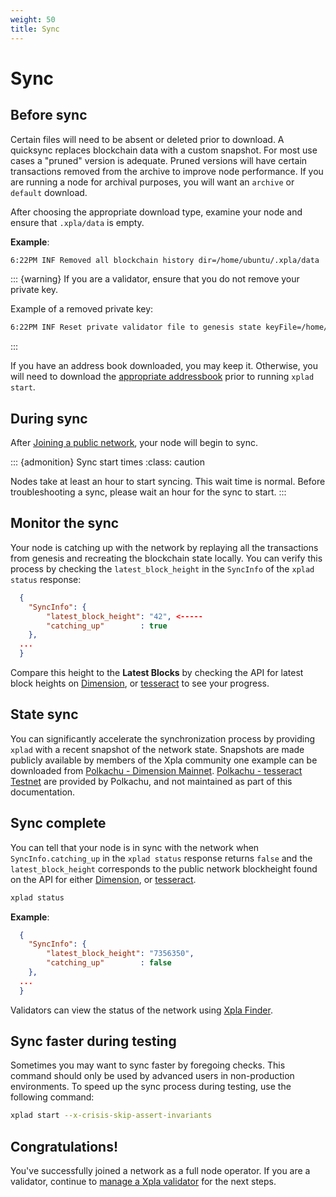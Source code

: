 ```yaml
---
weight: 50
title: Sync
---
```


# Sync

## Before sync

Certain files will need to be absent or deleted prior to download. A quicksync replaces blockchain data with a custom snapshot. For most use cases a "pruned" version is adequate. Pruned versions will have certain transactions removed from the archive to improve node performance. If you are running a node for archival purposes, you will want an `archive` or `default` download.

After choosing the appropriate download type, examine your node and ensure that `.xpla/data` is empty.

**Example**:

```bash
6:22PM INF Removed all blockchain history dir=/home/ubuntu/.xpla/data
```

::: {warning}
If you are a validator, ensure that you do not remove your private key.

Example of a removed private key:

```bash
6:22PM INF Reset private validator file to genesis state keyFile=/home/ubuntu/.xpla/config/priv_validator_key.json stateFile=/home/ubuntu/.xpla/data/priv_validator_state.json
```

:::

If you have an address book downloaded, you may keep it. Otherwise, you will need to download the [appropriate addressbook](join-a-network.md#join-a-public-network) prior to running `xplad start`.

## During sync

After [Joining a public network](join-a-network.md#join-a-public-network), your node will begin to sync.

::: {admonition} Sync start times
:class: caution

Nodes take at least an hour to start syncing. This wait time is normal. Before troubleshooting a sync, please wait an hour for the sync to start.
:::

## Monitor the sync

Your node is catching up with the network by replaying all the transactions from genesis and recreating the blockchain state locally. You can verify this process by checking the `latest_block_height` in the `SyncInfo` of the `xplad status` response:

```json
  {
    "SyncInfo": {
        "latest_block_height": "42", <-----
        "catching_up"        : true
    },
  ...
  }
```

Compare this height to the **Latest Blocks** by checking the API for latest block heights on [Dimension](https://dimension-lcd.xpla.dev/blocks/latest), or [tesseract](https://tesseract-lcd.xpla.dev/blocks/latest) to see your progress.

## State sync

You can significantly accelerate the synchronization process by providing `xplad` with a recent snapshot of the network state. Snapshots are made publicly available by members of the Xpla community one example can be downloaded from [Polkachu - Dimension Mainnet](https://polkachu.com/state_sync/xpla). [Polkachu - tesseract Testnet](https://polkachu.com/testnets/xplaInstructions) are provided by Polkachu, and not maintained as part of this documentation.

## Sync complete

You can tell that your node is in sync with the network when `SyncInfo.catching_up` in the `xplad status` response returns `false` and the `latest_block_height` corresponds to the public network blockheight found on the API for either [Dimension](https://dimension-lcd.xpla.dev/blocks/latest), or [tesseract](https://tesseract-lcd.xpla.dev/blocks/latest).

```bash
xplad status
```

**Example**:

```json
  {
    "SyncInfo": {
        "latest_block_height": "7356350",
        "catching_up"        : false
    },
  ...
  }
```

Validators can view the status of the network using [Xpla Finder](https://finder.c2x.world).

## Sync faster during testing

Sometimes you may want to sync faster by foregoing checks. This command should only be used by advanced users in non-production environments. To speed up the sync process during testing, use the following command:

```bash
xplad start --x-crisis-skip-assert-invariants
```

## Congratulations!

You've successfully joined a network as a full node operator. If you are a validator, continue to [manage a Xpla validator](../manage-a-validator/_index.md) for the next steps.
